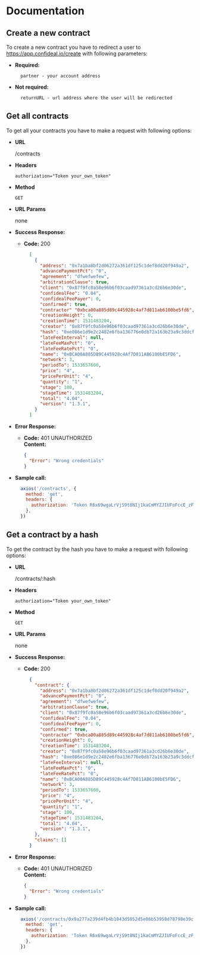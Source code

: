 # Documentation

## Create a new contract

To create a new contract you have to redirect a user to https://app.confideal.io/create with following parameters:

* **Required:**  
  ```
    partner - your account address
  ```

* **Not required:**
  ```
    returnURL - url address where the user will be redirected
  ```

## Get all contracts

To get all your contracts you have to make a request with following options:

* **URL**

  /contracts

* **Headers**
  
  `authorization="Token your_own_token"`
  
* **Method**

  `GET`
  
* **URL Params**

  none

* **Success Response:**

  * **Code:** 200  
    ```json
      [
        {
          "address": "0x7a1ba8bf2d06272a361df125c1def8dd20f949a2",
          "advancePaymentPct": "0",
          "agreement": "dfwefwefew",
          "arbitrationClause": true,
          "client": "0x87f9fc0a58e96b6f03caad97361a3cd26b6e30de",
          "confidealFee": "0.04",
          "confidealFeePayer": 0,
          "confirmed": true,
          "contractor" "0xbca00a885d89c445928c4af7d811ab6100be5fd6",
          "creationHeight": 0,
          "creationTime": 1531483204,
          "creator": "0x87f9fc0a58e96b6f03caad97361a3cd26b6e30de",
          "hash": "0xe086e1d9e2c2482e6fba136776e0db72a163b23a9c3ddcfe72f6de1e4f508d45",
          "lateFeeInterval": null,
          "lateFeeMaxPct": "0",
          "lateFeeRatePct": "0",
          "name": "0xBCA00A885D89C445928c4Af7D811AB6100bE5FD6",
          "network": 3,
          "periodTo": 1533657600,
          "price": "4",
          "pricePerUnit": "4",
          "quantity": "1",
          "stage": 100,
          "stageTime": 1531483204,
          "total": "4.04",
          "version": "1.3.1",
        }
      ]
    ```

* **Error Response:**

  * **Code:** 401 UNAUTHORIZED  
    **Content:**  
    ```json
    {
      "Error": "Wrong credentials"
    }
    ```

* **Sample call:**

  ```js
    axios('/contracts', {
      method: 'get',
      headers: {
        authorization: 'Token R6x69wgaLrVjS9t8NIj1kaCmMYZJIUFoFccE_zFN9lI',
      },
    })
  ```

## Get a contract by a hash

To get the contract by the hash you have to make a request with following options:

* **URL**

  /contracts/:hash

* **Headers**
  
  `authorization="Token your_own_token"`
  
* **Method**

  `GET`
  
* **URL Params**

  none

* **Success Response:**

  * **Code:** 200  
    ```json
      {
        "contract": {
          "address": "0x7a1ba8bf2d06272a361df125c1def8dd20f949a2",
          "advancePaymentPct": "0",
          "agreement": "dfwefwefew",
          "arbitrationClause": true,
          "client": "0x87f9fc0a58e96b6f03caad97361a3cd26b6e30de",
          "confidealFee": "0.04",
          "confidealFeePayer": 0,
          "confirmed": true,
          "contractor" "0xbca00a885d89c445928c4af7d811ab6100be5fd6",
          "creationHeight": 0,
          "creationTime": 1531483204,
          "creator": "0x87f9fc0a58e96b6f03caad97361a3cd26b6e30de",
          "hash": "0xe086e1d9e2c2482e6fba136776e0db72a163b23a9c3ddcfe72f6de1e4f508d45",
          "lateFeeInterval": null,
          "lateFeeMaxPct": "0",
          "lateFeeRatePct": "0",
          "name": "0xBCA00A885D89C445928c4Af7D811AB6100bE5FD6",
          "network": 3,
          "periodTo": 1533657600,
          "price": "4",
          "pricePerUnit": "4",
          "quantity": "1",
          "stage": 100,
          "stageTime": 1531483204,
          "total": "4.04",
          "version": "1.3.1",
        },
        "claims": []
      }
    ```

* **Error Response:**

  * **Code:** 401 UNAUTHORIZED  
    **Content:**  
    ```json
    {
      "Error": "Wrong credentials"
    }
    ```

* **Sample call:**

  ```js
    axios('/contracts/0x9a277a239d4fb4b1043d5852d5e06b53958d78798e39c34a34ecd69b57a02cec', {
      method: 'get',
      headers: {
        authorization: 'Token R6x69wgaLrVjS9t8NIj1kaCmMYZJIUFoFccE_zFN9lI',
      },
    })
  ```
